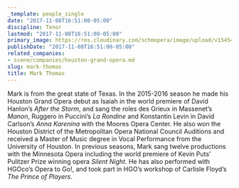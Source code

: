 ```yaml
---
_template: people_single
date: "2017-11-08T16:51:00-05:00"
discipline: Tenor
lastmod: "2017-11-08T16:51:00-05:00"
primary_image: https://res.cloudinary.com/schmopera/image/upload/v1545409169/media/webhook-uploads/1510177817418/Mark_Thomas.jpg.jpg
publishDate: "2017-11-08T16:51:00-05:00"
related_companies:
- scene/companies/houston-grand-opera.md
slug: mark-thomas
title: Mark Thomas
---
```


Mark is from the great state of Texas.  In the 2015-2016 season he made his Houston Grand Opera debut as Isaiah in the world premiere of David Hanlon’s *After the Storm*, and sang the roles des Grieux in Massenet’s *Manon*, Ruggero in Puccini’s *La Rondine* and Konstantin Levin in David Carlson’s *Anna Karenina* with the Moores Opera Center. He also won the Houston District of the Metropolitan Opera National Council Auditions and received a Master of Music degree in Vocal Performance from the University of Houston.  In previous seasons, Mark sang twelve productions with the Minnesota Opera including the world premiere of Kevin Puts’ Pulitzer Prize winning opera *Silent Night*. He has also performed with HGOco’s Opera to Go!, and took part in HGO’s workshop of Carlisle Floyd’s *The Prince of Players*.
